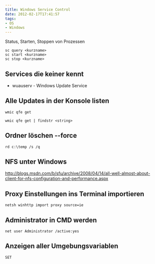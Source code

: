 ```yaml
---
title: Windows Service Control
date: 2012-02-17T17:41:57
tags: 
- OS
- Windows
---
```


Status, Starten, Stoppen von Prozessen

    sc query <kurzname>
    sc start <kurzname>
    sc stop <kurzname>

## Services die keiner kennt

* wuauserv - Windows Update Service

## Alle Updates in der Konsole listen

    wmic qfe get

    wmic qfe get | findstr <string>

## Ordner löschen --force

    rd c:\temp /s /q

## NFS unter Windows

http://blogs.msdn.com/b/sfu/archive/2008/04/14/all-well-almost-about-client-for-nfs-configuration-and-performance.aspx

## Proxy Einstellungen ins Terminal importieren

    netsh winhttp import proxy source=ie

## Administrator in CMD werden

    net user Administrator /active:yes

## Anzeigen aller Umgebungsvariablen

    SET
